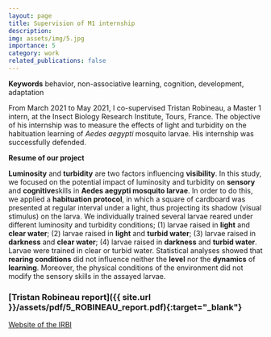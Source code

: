 ```yaml
---
layout: page
title: Supervision of M1 internship
description:
img: assets/img/5.jpg
importance: 5
category: work
related_publications: false
---
```

**Keywords** behavior, non-associative learning, cognition, development, adaptation

From March 2021 to May 2021, I co-supervised Tristan Robineau, a Master 1 intern, at the Insect Biology Research Institute, Tours, France. The objective of his internship was to measure the effects of light and turbidity on the habituation learning of _Aedes aegypti_ mosquito larvae. His internship was successfully defended.

**Resume of our project**

**Luminosity** and **turbidity** are two factors influencing **visibility**. In this study, we focused on the potential impact of luminosity and turbidity on **sensory** and **cognitive**skills in **Aedes aegypti mosquito larvae**. In order to do this, we applied a **habituation protocol**, in which a square of cardboard was presented at regular interval under a light, thus projecting its shadow (visual stimulus) on the larva. We individually trained several larvae reared under different luminosity and turbidity conditions; (1) larvae raised in **light** and **clear water**; (2) larvae raised in **light** and **turbid water**; (3) larvae raised in **darkness** and **clear water**; (4) larvae raised in **darkness** and **turbid water**. Larvae were trained in clear or turbid water. Statistical analyses showed that **rearing conditions** did not influence neither the **level** nor the **dynamics** of **learning**. Moreover, the physical conditions of the environment did not modify the sensory skills in the assayed larvae.

### <span>[Tristan Robineau report]({{ site.url }}/assets/pdf/5_ROBINEAU_report.pdf){:target="\_blank"}</span>

[Website of the IRBI](https://irbi.univ-tours.fr/version-francaise/recherche/equipe-3-inov)
